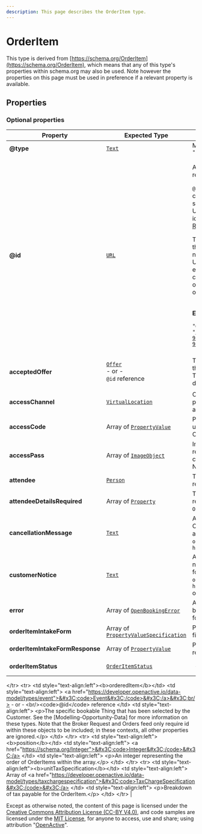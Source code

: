 ```yaml
---
description: This page describes the OrderItem type.
---
```


# OrderItem

This type is derived from [https://schema.org/OrderItem](https://schema.org/OrderItem), which means that any of this type's properties within schema.org may also be used. Note however the properties on this page must be used in preference if a relevant property is available.

## **Properties**

### **Optional properties**

| Property                        | Expected Type                                                                                                                          | Description                                                                                                                                                                                                                                                                                                                                                                                                                                                                                                                                                                                                                                                                                                                                                                                                                                                                                                                                                                                                                                                                                                                                                                                                                                                                                                                                                                                                                                                                                                                                                                 |
| ------------------------------- | -------------------------------------------------------------------------------------------------------------------------------------- | --------------------------------------------------------------------------------------------------------------------------------------------------------------------------------------------------------------------------------------------------------------------------------------------------------------------------------------------------------------------------------------------------------------------------------------------------------------------------------------------------------------------------------------------------------------------------------------------------------------------------------------------------------------------------------------------------------------------------------------------------------------------------------------------------------------------------------------------------------------------------------------------------------------------------------------------------------------------------------------------------------------------------------------------------------------------------------------------------------------------------------------------------------------------------------------------------------------------------------------------------------------------------------------------------------------------------------------------------------------------------------------------------------------------------------------------------------------------------------------------------------------------------------------------------------------------------- |
| **@type**                       | [`Text`](https://schema.org/Text)                                                                                                      | Must always be present and set to `"@type": "OrderItem"`                                                                                                                                                                                                                                                                                                                                                                                                                                                                                                                                                                                                                                                                                                                                                                                                                                                                                                                                                                                                                                                                                                                                                                                                                                                                                                                                                                                                                                                                                                                    |
| **@id**                         | [`URL`](https://schema.org/URL)                                                                                                        | <p>A unique URI-based identifier for the record.</p><p><code>@id</code> properties are used as identifiers for compatibility with JSON-LD. The value of such a property must always be an absolute URI that provides a stable globally unique identifier for the resource, as described in <a href="https://tools.ietf.org/html/rfc3986">RFC3986</a>.</p><p>The primary purpose of the URI format in this context is to provide natural namespacing for the identifier. Hence, the URI itself may not resolve to a valid endpoint, but must use a domain name controlled by the resource owner (the organisation responsible for the OpenActive open data feed).</p><p><br><strong>Example</strong></p><p><code>"@id": "https://api.example.com/orders/1a80eca5-99f1-4e9a-81da-937e5621b246#/orderedItem/12345"</code></p>                                                                                                                                                                                                                                                                                                                                                                                                                                                                                                                                                                                                                                                                                                                                                  |
| **acceptedOffer**               | <p><a href="https://developer.openactive.io/data-model/types/offer"><code>Offer</code></a><br>- or -<br><code>@id</code> reference</p> | The offer from the associated orderedItem that has been selected by the Customer. The price of this includes or excludes tax depending on the taxMode of the Order.                                                                                                                                                                                                                                                                                                                                                                                                                                                                                                                                                                                                                                                                                                                                                                                                                                                                                                                                                                                                                                                                                                                                                                                                                                                                                                                                                                                                         |
| **accessChannel**               | [`VirtualLocation`](https://developer.openactive.io/data-model/types/virtuallocation)                                                  | Channel through which the user can participate in the Opportunity. Not applicable for an OrderQuote.                                                                                                                                                                                                                                                                                                                                                                                                                                                                                                                                                                                                                                                                                                                                                                                                                                                                                                                                                                                                                                                                                                                                                                                                                                                                                                                                                                                                                                                                        |
| **accessCode**                  | Array of [`PropertyValue`](https://developer.openactive.io/data-model/types/propertyvalue)                                             | PropertyValue that contains a text value usable for entrance. Not applicable for an OrderQuote.                                                                                                                                                                                                                                                                                                                                                                                                                                                                                                                                                                                                                                                                                                                                                                                                                                                                                                                                                                                                                                                                                                                                                                                                                                                                                                                                                                                                                                                                             |
| **accessPass**                  | Array of [`ImageObject`](https://developer.openactive.io/data-model/types/imageobject)                                                 | ImageObject or Barcode that contains reference to an asset (e.g. Barcode, QR code image or PDF) usable for entrance. Not applicable for an OrderQuote.                                                                                                                                                                                                                                                                                                                                                                                                                                                                                                                                                                                                                                                                                                                                                                                                                                                                                                                                                                                                                                                                                                                                                                                                                                                                                                                                                                                                                      |
| **attendee**                    | [`Person`](https://developer.openactive.io/data-model/types/person)                                                                    | The person attending the Opportunity related to the OrderItem.                                                                                                                                                                                                                                                                                                                                                                                                                                                                                                                                                                                                                                                                                                                                                                                                                                                                                                                                                                                                                                                                                                                                                                                                                                                                                                                                                                                                                                                                                                              |
| **attendeeDetailsRequired**     | Array of [`Property`](https://schema.org/Property)                                                                                     | The properties of `schema:Person` that are required to describe an `attendee` for this `OrderItem`.                                                                                                                                                                                                                                                                                                                                                                                                                                                                                                                                                                                                                                                                                                                                                                                                                                                                                                                                                                                                                                                                                                                                                                                                                                                                                                                                                                                                                                                                         |
| **cancellationMessage**         | [`Text`](https://schema.org/Text)                                                                                                      | A message set by the Seller in the event of Opportunity cancellation, only applicable for an `Order` and where the `OrderItem` has `orderItemStatus` set to `https://openactive.io/SellerCancelled`                                                                                                                                                                                                                                                                                                                                                                                                                                                                                                                                                                                                                                                                                                                                                                                                                                                                                                                                                                                                                                                                                                                                                                                                                                                                                                                                                                         |
| **customerNotice**              | [`Text`](https://schema.org/Text)                                                                                                      | A message set by the Seller to trigger a notification to the Customer, only applicable for an `Order` and where the `OrderItem` has `orderItemStatus` set to `https://openactive.io/OrderItemConfirmed` or `https://openactive.io/CustomerAttended`                                                                                                                                                                                                                                                                                                                                                                                                                                                                                                                                                                                                                                                                                                                                                                                                                                                                                                                                                                                                                                                                                                                                                                                                                                                                                                                         |
| **error**                       | Array of [`OpenBookingError`](https://developer.openactive.io/data-model/types/openbookingerror)                                       | Array of errors related to the OrderItem being included in the Order, only applicable for an OrderQuote.                                                                                                                                                                                                                                                                                                                                                                                                                                                                                                                                                                                                                                                                                                                                                                                                                                                                                                                                                                                                                                                                                                                                                                                                                                                                                                                                                                                                                                                                    |
| **orderItemIntakeForm**         | Array of [`PropertyValueSpecification`](https://developer.openactive.io/data-model/types/propertyvaluespecification)                   | PropertyValueSpecifications that describe fields in the orderItemIntakeForm.                                                                                                                                                                                                                                                                                                                                                                                                                                                                                                                                                                                                                                                                                                                                                                                                                                                                                                                                                                                                                                                                                                                                                                                                                                                                                                                                                                                                                                                                                                |
| **orderItemIntakeFormResponse** | Array of [`PropertyValue`](https://developer.openactive.io/data-model/types/propertyvalue)                                             | PropertyValues that contains a text value responses to the orderItemIntakeForm.                                                                                                                                                                                                                                                                                                                                                                                                                                                                                                                                                                                                                                                                                                                                                                                                                                                                                                                                                                                                                                                                                                                                                                                                                                                                                                                                                                                                                                                                                             |
| **orderItemStatus**             | [`OrderItemStatus`](https://openactive.io/OrderItemStatus)                                                                             | <pre><code>  &#x3C;/td>
&#x3C;/tr>
&#x3C;tr>
  &#x3C;td style="text-align:left">&#x3C;b>orderedItem&#x3C;/b>&#x3C;/td>
  &#x3C;td style="text-align:left">
    &#x3C;a href="https://developer.openactive.io/data-model/types/event">&#x3C;code>Event&#x3C;/code>&#x3C;/a>&#x3C;br/> - or - &#x3C;br/>&#x3C;code>@id&#x3C;/code> reference
  &#x3C;/td>
  &#x3C;td style="text-align:left">
    &#x3C;p>The specific bookable Thing that has been selected by the Customer. See the [Modelling-Opportunity-Data] for more information on these types. Note that the Broker Request and Orders feed only require id within these objects to be included; in these contexts, all other properties are ignored.&#x3C;/p>
  &#x3C;/td>
&#x3C;/tr>
&#x3C;tr>
  &#x3C;td style="text-align:left">&#x3C;b>position&#x3C;/b>&#x3C;/td>
  &#x3C;td style="text-align:left">
    &#x3C;a href="https://schema.org/Integer">&#x3C;code>Integer&#x3C;/code>&#x3C;/a>
  &#x3C;/td>
  &#x3C;td style="text-align:left">
    &#x3C;p>An integer representing the order of OrderItems within the array.&#x3C;/p>
  &#x3C;/td>
&#x3C;/tr>
&#x3C;tr>
  &#x3C;td style="text-align:left">&#x3C;b>unitTaxSpecification&#x3C;/b>&#x3C;/td>
  &#x3C;td style="text-align:left">
    Array of &#x3C;a href="https://developer.openactive.io/data-model/types/taxchargespecification">&#x3C;code>TaxChargeSpecification&#x3C;/code>&#x3C;/a>
  &#x3C;/td>
  &#x3C;td style="text-align:left">
    &#x3C;p>Breakdown of tax payable for the OrderItem.&#x3C;/p>
  &#x3C;/td>
&#x3C;/tr></code></pre> |

Except as otherwise noted, the content of this page is licensed under the [Creative Commons Attribution License (CC-BY V4.0)](https://creativecommons.org/licenses/by/4.0/), and code samples are licensed under the [MIT License](https://opensource.org/licenses/MIT), for anyone to access, use and share; using attribution "[OpenActive](https://www.openactive.io/)".
